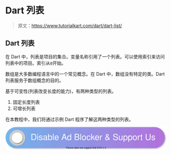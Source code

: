 # Dart 列表

> 原文：<https://www.tutorialkart.com/dart/dart-list/>

## Dart 列表

在 Dart 中，列表是项目的集合。变量名称引用了一个列表。可以使用索引来访问列表中的项目。索引从`0`开始。

数组是大多数编程语言中的一个常见概念。在 Dart 中，数组没有特定的类。Dart 列表服务于数组概念的目的。

基于可变性(列表改变长度的能力)，有两种类型的列表。

1.  固定长度列表
2.  可增长列表

在本教程中，我们将通过示例 Dart 程序了解这两种类型的列表。

[![](img/925da31b32d6bc3827932f6c8afb11bb.png)](https://www.tutorialkart.com/)